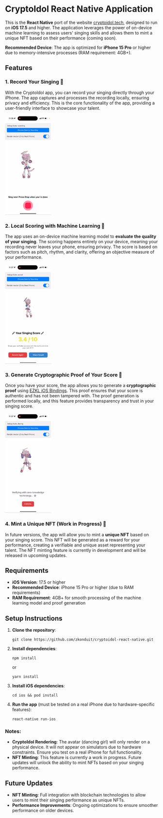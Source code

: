 # CryptoIdol React Native Application

This is the **React Native** port of the website [cryptoidol.tech](https://cryptoidol.tech), designed to run on **iOS
17.5** and higher. The application leverages the power of on-device machine learning to assess users' singing skills and
allows them to mint a unique NFT based on their performance (coming soon).

**Recommended Device**: The app is optimized for **iPhone 15 Pro** or higher due to memory-intensive processes (RAM
requirement: 4GB+).

## Features

### 1. Record Your Singing 🎤

With the CryptoIdol app, you can record your singing directly through your iPhone. The app captures and processes the
recording locally, ensuring privacy and efficiency. This is the core functionality of the app, providing a user-friendly
interface to showcase your talent.

<img src="docs/record_singing.png" alt="Record Your Singing" width="30%">

### 2. Local Scoring with Machine Learning 🧠

The app uses an on-device machine learning model to **evaluate the quality of your singing**. The scoring happens
entirely on your device, meaning your recording never leaves your phone, ensuring privacy. The score is based on factors
such as pitch, rhythm, and clarity, offering an objective measure of your performance.

<img src="docs/local_scoring.png" alt="Local Scoring with Machine Learning" width="30%">

### 3. Generate Cryptographic Proof of Your Score 🔐

Once you have your score, the app allows you to generate a **cryptographic proof**
using [EZKL iOS Bindings](https://github.com/zkonduit/ezkl-swift-package). This proof ensures that your score is
authentic and has not been tampered with. The proof generation is performed locally, and this feature provides
transparency and trust in your singing score.

<img src="docs/generate_proof.png" alt="Generate Cryptographic Proof of Your Score" width="30%">

### 4. Mint a Unique NFT (Work in Progress) 🎨

In future versions, the app will allow you to mint a **unique NFT** based on your singing score. This NFT will be
generated as a reward for your performance, creating a verifiable and unique asset representing your talent. The NFT
minting feature is currently in development and will be released in upcoming updates.

## Requirements

- **iOS Version**: 17.5 or higher
- **Recommended Device**: iPhone 15 Pro or higher (due to RAM requirements)
- **RAM Requirement**: 4GB+ for smooth processing of the machine learning model and proof generation

## Setup Instructions

1. **Clone the repository**:
   ```
   git clone https://github.com/zkonduit/cryptoidol-react-native.git
   ```
2. **Install dependencies**:
   ```
   npm install
   ```
   or
   ```
   yarn install
   ```
3. **Install iOS dependencies**:
   ```
   cd ios && pod install
   ```
4. **Run the app** (must be tested on a real iPhone due to hardware-specific features):
   ```
   react-native run-ios
   ```

### Notes:

- **CryptoIdol Rendering**: The avatar (dancing girl) will only render on a physical device. It will not appear on
  simulators due to hardware constraints. Ensure you test on a real iPhone for full functionality.
- **NFT Minting**: This feature is currently a work in progress. Future updates will unlock the ability to mint NFTs
  based on your singing performance.

## Future Updates

- **NFT Minting**: Full integration with blockchain technologies to allow users to mint their singing performance as
  unique NFTs.
- **Performance Improvements**: Ongoing optimizations to ensure smoother performance on older devices.
